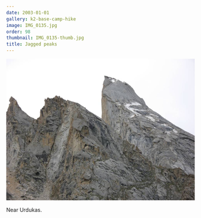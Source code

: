 ```yaml
---
date: 2003-01-01
gallery: k2-base-camp-hike
image: IMG_0135.jpg
order: 98
thumbnail: IMG_0135-thumb.jpg
title: Jagged peaks
---
```


![Jagged peaks](./IMG_0135.jpg)

Near Urdukas.
